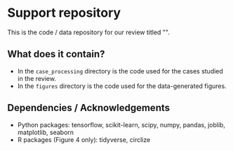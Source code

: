 # Support repository

This is the code / data repository for our review titled "<WIP>".

## What does it contain?

- In the `case_processing` directory is the code used for the cases studied in the review.
- In the `figures` directory is the code used for the data-generated figures.

## Dependencies / Acknowledgements
- Python packages: tensorflow, scikit-learn, scipy, numpy, pandas, joblib, matplotlib, seaborn
- R packages (Figure 4 only): tidyverse, circlize